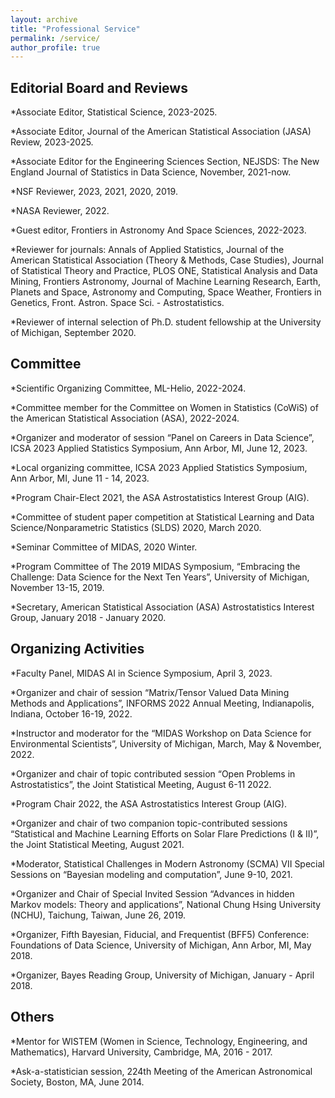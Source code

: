 ```yaml
---
layout: archive
title: "Professional Service"
permalink: /service/
author_profile: true 
---
```



## Editorial Board and Reviews

*Associate Editor, Statistical Science, 2023-2025.

*Associate Editor, Journal of the American Statistical Association (JASA) Review, 2023-2025.

*Associate Editor for the Engineering Sciences Section, NEJSDS: The New England Journal of Statistics in Data Science, November, 2021-now.

*NSF Reviewer, 2023, 2021, 2020, 2019.

*NASA Reviewer, 2022.

*Guest editor, Frontiers in Astronomy And Space Sciences, 2022-2023.

*Reviewer for journals: Annals of Applied Statistics, Journal of the American Statistical Association (Theory & Methods, Case Studies), Journal of Statistical Theory and Practice, PLOS ONE, Statistical Analysis and Data Mining, Frontiers Astronomy, Journal of Machine Learning Research, Earth, Planets and Space, Astronomy and Computing, Space Weather, Frontiers in Genetics, Front. Astron. Space Sci. - Astrostatistics.

*Reviewer of internal selection of Ph.D. student fellowship at the University of Michigan, September 2020.


## Committee

*Scientific Organizing Committee, ML-Helio, 2022-2024.

*Committee member for the Committee on Women in Statistics (CoWiS) of the American Statistical Association (ASA), 2022-2024.

*Organizer and moderator of session “Panel on Careers in Data Science”, ICSA 2023 Applied Statistics Symposium, Ann Arbor, MI, June 12, 2023.

*Local organizing committee, ICSA 2023 Applied Statistics Symposium, Ann Arbor, MI, June 11 - 14, 2023.

*Program Chair-Elect 2021, the ASA Astrostatistics Interest Group (AIG).

*Committee of student paper competition at Statistical Learning and Data Science/Nonparametric Statistics (SLDS) 2020, March 2020.

*Seminar Committee of MIDAS, 2020 Winter.

*Program Committee of The 2019 MIDAS Symposium, “Embracing the Challenge: Data Science for the Next Ten Years”, University of Michigan, November 13-15, 2019.

*Secretary, American Statistical Association (ASA) Astrostatistics Interest Group, January 2018 - January 2020.


## Organizing Activities

*Faculty Panel, MIDAS AI in Science Symposium, April 3, 2023.

*Organizer and chair of session “Matrix/Tensor Valued Data Mining Methods and Applications”, INFORMS 2022 Annual Meeting, Indianapolis, Indiana, October 16-19, 2022.

*Instructor and moderator for the “MIDAS Workshop on Data Science for Environmental Scientists”, University of Michigan, March, May & November, 2022.

*Organizer and chair of topic contributed session “Open Problems in Astrostatistics”, the Joint Statistical Meeting, August 6-11 2022.

*Program Chair 2022, the ASA Astrostatistics Interest Group (AIG).

*Organizer and chair of two companion topic-contributed sessions “Statistical and Machine Learning Efforts on Solar Flare Predictions (I & II)”, the Joint Statistical Meeting, August 2021.

*Moderator, Statistical Challenges in Modern Astronomy (SCMA) VII Special Sessions on “Bayesian modeling and computation”, June 9-10, 2021.

*Organizer and Chair of Special Invited Session “Advances in hidden Markov models: Theory and applications”, National Chung Hsing University (NCHU), Taichung, Taiwan, June 26, 2019.

*Organizer, Fifth Bayesian, Fiducial, and Frequentist (BFF5) Conference: Foundations of Data Science, University of Michigan, Ann Arbor, MI, May 2018.

*Organizer, Bayes Reading Group, University of Michigan, January - April 2018.


## Others

*Mentor for WISTEM (Women in Science, Technology, Engineering, and Mathematics), Harvard University, Cambridge, MA, 2016 - 2017.

*Ask-a-statistician session, 224th Meeting of the American Astronomical Society, Boston, MA, June 2014.




